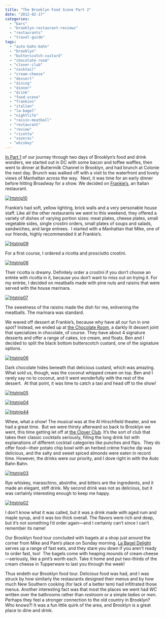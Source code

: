 ```yaml
---
title: "The Brooklyn Food Scene Part 2"
date: "2012-02-17"
categories: 
  - "bars"
  - "brooklyn-restaurant-reviews"
  - "restaurants"
  - "travel-guide"
tags: 
  - "auto-bahn-bahn"
  - "brooklyn"
  - "butterscotch-custard"
  - "chocolate-room"
  - "clover-club"
  - "cocktail"
  - "cream-cheese"
  - "dessert"
  - "dining"
  - "dinner"
  - "drink"
  - "food-scene"
  - "frankies"
  - "italian"
  - "la-bagel"
  - "nightlife"
  - "raisin-meatball"
  - "restaurant"
  - "review"
  - "ricotta"
  - "sazerac"
  - "whiskey"
---
```


[In Part 1](http://www.thegourmez.com/2012/02/the-brooklyn-food-scene-part-1/) of our journey through two days of Brooklyn’s food and drink wonders, we started out in DC with some bacon and toffee waffles, then went to dinner at Buttermilk Channel in Brooklyn, and had brunch at Colonie the next day. Brunch was walked off with a visit to the waterfront and lovely views of Manhattan across the way.  Next, it was time for an early dinner before hitting Broadway for a show. We decided on [Frankie’s](http://frankiesspuntino.com/457/457_menu.html), an Italian restaurant.

[![](http://s3.amazonaws.com/thegourmez-wpmedia/2012/02/htstrip10.jpg "htstrip10")](http://s3.amazonaws.com/thegourmez-wpmedia/2012/02/htstrip10.jpg)

Frankie’s had soft, yellow lighting, brick walls and a very personable house staff. Like all the other restaurants we went to this weekend, they offered a variety of dishes of varying portion sizes: meat plates, cheese plates, small vegetable sides, single crostini orders, small plates of soups and salads, sandwiches, and large entrees.  I started with a Manhattan that Mike, one of our friends, highly recommended it at Frankie’s.

[![](http://s3.amazonaws.com/thegourmez-wpmedia/2012/02/htstrip09.jpg "htstrip09")](http://s3.amazonaws.com/thegourmez-wpmedia/2012/02/htstrip09.jpg)

For a first course, I ordered a ricotta and prosciutto crostini.

[![](http://s3.amazonaws.com/thegourmez-wpmedia/2012/02/htstrip08.jpg "htstrip08")](http://s3.amazonaws.com/thegourmez-wpmedia/2012/02/htstrip08.jpg)

Their ricotta is dreamy. Definitely order a crostini if you don’t choose an entrée with ricotta in it, because you don’t want to miss out on trying it. For my entrée, I decided on meatballs made with pine nuts and raisins that were served with the house marinara.

[![](http://s3.amazonaws.com/thegourmez-wpmedia/2012/02/htstrip07.jpg "htstrip07")](http://s3.amazonaws.com/thegourmez-wpmedia/2012/02/htstrip07.jpg)

The sweetness of the raisins made the dish for me, enlivening the meatballs. The marinara was standard.

We waved off dessert at Frankie’s, because why have all our fun in one spot? Instead, we ended up at [the Chocolate Room,](http://thechocolateroombrooklyn.com/) a darkly lit dessert joint that specializes in chocolate, of course. They have about 4 signature desserts and offer a range of cakes, ice cream, and floats. Ben and I decided to split the black bottom butterscotch custard, one of the signature options.

[![](http://s3.amazonaws.com/thegourmez-wpmedia/2012/02/htstrip06.jpg "htstrip06")](http://s3.amazonaws.com/thegourmez-wpmedia/2012/02/htstrip06.jpg)

Dark chocolate hides beneath that delicious custard, which was amazing. What sold us, though, was the coconut whipped cream on top. Ben and I rarely say no to coconut, and it went wonderfully with the rest of the dessert.  At that point, it was time to catch a taxi and head off to the show!

[![](http://s3.amazonaws.com/thegourmez-wpmedia/2012/02/htstrip05.jpg "htstrip05")](http://s3.amazonaws.com/thegourmez-wpmedia/2012/02/htstrip05.jpg)

[![](http://s3.amazonaws.com/thegourmez-wpmedia/2012/02/htstrip04.jpg "htstrip04")](http://s3.amazonaws.com/thegourmez-wpmedia/2012/02/htstrip04.jpg)

[![](http://s3.amazonaws.com/thegourmez-wpmedia/2012/02/htstrip44.jpg "htstrip44")](http://s3.amazonaws.com/thegourmez-wpmedia/2012/02/htstrip44.jpg)

Whew, what a show! The musical was at the Al Hirschfield theater, and we had a great time.  But we were thirsty afterward so back to Brooklyn we went, this time getting let off at [the Clover Club](http://cloverclubny.com/). It’s the sort of club that takes their classic cocktails seriously, filling the long drink list with explanations of different cocktail categories like punches and flips.  They do offer food—their potato chip bowl with an herbed crème fraiche dip was delicious, and the salty and sweet spiced almonds were eaten in record time. However, the drinks were our priority, and I dove right in with the Auto Bahn Bahn.

[![](http://s3.amazonaws.com/thegourmez-wpmedia/2012/02/htstrip03.jpg "htstrip03")](http://s3.amazonaws.com/thegourmez-wpmedia/2012/02/htstrip03.jpg)

Rye whiskey, maraschino, absinthe, and bitters are the ingredients, and it made an elegant, stiff drink. My second drink was not as delicious, but it was certainly interesting enough to keep me happy.

[![](http://s3.amazonaws.com/thegourmez-wpmedia/2012/02/htstrip02.jpg "htstrip02")](http://s3.amazonaws.com/thegourmez-wpmedia/2012/02/htstrip02.jpg)

I don’t know what it was called, but it was a drink made with aged rum and maple syrup, and it was too thick overall. The flavors were rich and deep, but it’s not something I’d order again—and I certainly can’t since I can’t remember its name!

Our Brooklyn food tour concluded with bagels at a shop just around the corner from Mike and Pam’s place on Sunday morning. [La Bagel Delight](http://www.labageldelight.com/) serves up a range of fast eats, and they stare you down if you aren’t ready to order fast, too!  The bagels come with heaping mounds of cream cheese—seriously, like a pint’s worth each. Take it home and put two-thirds of the cream cheese in Tupperware to last you through the week!

Thus endeth our Brooklyn food tour. Delicious food was had, and I was struck by how similarly the restaurants designed their menus and by how much New Southern cooking (for lack of a better tem) had infiltrated those menus. Another interesting fact was that most the places we went had _WC_ written over the bathrooms rather than _restroom_ or a simple _ladies_ or _men_. Perhaps they feel a stronger connection to the old country in Brooklyn? Who knows?! It was a fun little quirk of the area, and Brooklyn is a great place to dine and drink.
